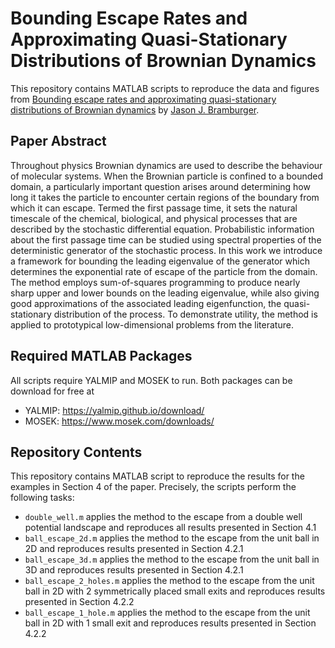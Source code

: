 # **Bounding Escape Rates and Approximating Quasi-Stationary Distributions of Brownian Dynamics**

This repository contains MATLAB scripts to reproduce the data and figures from [Bounding escape rates and approximating quasi-stationary distributions of Brownian dynamics]() by [Jason J. Bramburger](https://hybrid.concordia.ca/jbrambur/).

## **Paper Abstract**
Throughout physics Brownian dynamics are used to describe the behaviour of molecular systems. When the Brownian particle is confined to a bounded domain, a particularly important question arises around determining how long it takes the particle to encounter certain regions of the boundary from which it can escape. Termed the first passage time, it sets the natural timescale of the chemical, biological, and physical processes that are described by the stochastic differential equation. Probabilistic information about the first passage time can be studied using spectral properties of the deterministic generator of the stochastic process. In this work we introduce a framework for bounding the leading eigenvalue of the generator which determines the exponential rate of escape of the particle from the domain. The method employs sum-of-squares programming to produce nearly sharp upper and lower bounds on the leading eigenvalue, while also giving good approximations of the associated leading eigenfunction, the quasi-stationary distribution of the process. To demonstrate utility, the method is applied to prototypical low-dimensional problems from the literature.

## **Required MATLAB Packages**
All scripts require YALMIP and MOSEK to run. Both packages can be download for free at 
- YALMIP: https://yalmip.github.io/download/
- MOSEK: https://www.mosek.com/downloads/

## **Repository Contents**
This repository contains MATLAB script to reproduce the results for the examples in Section 4 of the paper. Precisely, the scripts perform the following tasks:
- `double_well.m` applies the method to the escape from a double well potential landscape and reproduces all results presented in Section 4.1
- `ball_escape_2d.m` applies the method to the escape from the unit ball in 2D and reproduces results presented in Section 4.2.1
- `ball_escape_3d.m` applies the method to the escape from the unit ball in 3D and reproduces results presented in Section 4.2.1
- `ball_escape_2_holes.m` applies the method to the escape from the unit ball in 2D with 2 symmetrically placed small exits and reproduces results presented in Section 4.2.2
- `ball_escape_1_hole.m` applies the method to the escape from the unit ball in 2D with 1 small exit and reproduces results presented in Section 4.2.2
